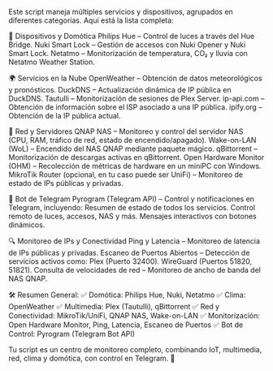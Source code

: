 Este script maneja múltiples servicios y dispositivos, agrupados en diferentes categorías. Aquí está la lista completa:

🔌 Dispositivos y Domótica
Philips Hue – Control de luces a través del Hue Bridge.
Nuki Smart Lock – Gestión de accesos con Nuki Opener y Nuki Smart Lock.
Netatmo – Monitorización de temperatura, CO₂ y lluvia con Netatmo Weather Station.

🌍 Servicios en la Nube
OpenWeather – Obtención de datos meteorológicos y pronósticos.
DuckDNS – Actualización dinámica de IP pública en DuckDNS.
Tautulli – Monitorización de sesiones de Plex Server.
ip-api.com – Obtención de información sobre el ISP asociado a una IP pública.
ipify.org – Obtención de la IP pública actual.

📡 Red y Servidores
QNAP NAS – Monitoreo y control del servidor NAS (CPU, RAM, tráfico de red, estado de encendido/apagado).
Wake-on-LAN (WoL) – Encendido del NAS QNAP mediante paquete mágico.
qBittorrent – Monitorización de descargas activas en qBittorrent.
Open Hardware Monitor (OHM) – Recolección de métricas de hardware en un miniPC con Windows.
MikroTik Router (opcional, en tu caso puede ser UniFi) – Monitoreo de estado de IPs públicas y privadas.

📨 Bot de Telegram
Pyrogram (Telegram API) – Control y notificaciones en Telegram, incluyendo:
Resumen de estado de todos los servicios.
Control remoto de luces, accesos, NAS y más.
Mensajes interactivos con botones dinámicos.

🔍 Monitoreo de IPs y Conectividad
Ping y Latencia – Monitoreo de latencia de IPs públicas y privadas.
Escaneo de Puertos Abiertos – Detección de servicios activos como:
Plex (Puerto 32400).
WireGuard (Puertos 51820, 51821).
Consulta de velocidades de red – Monitoreo de ancho de banda del NAS QNAP.

🛠️ Resumen General: ✅ Domótica: Philips Hue, Nuki, Netatmo
✅ Clima: OpenWeather
✅ Multimedia: Plex (Tautulli), qBittorrent
✅ Red y Conectividad: MikroTik/UniFi, QNAP NAS, Wake-on-LAN
✅ Monitorización: Open Hardware Monitor, Ping, Latencia, Escaneo de Puertos
✅ Bot de Control: Pyrogram (Telegram Bot API)

Tu script es un centro de monitoreo completo, combinando IoT, multimedia, red, clima y domótica, con control en Telegram. 🚀
